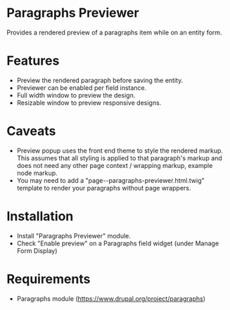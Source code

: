 # Paragraphs Previewer

Provides a rendered preview of a paragraphs item while on an entity form.

# Features

* Preview the rendered paragraph before saving the entity.
* Previewer can be enabled per field instance.
* Full width window to preview the design.
* Resizable window to preview responsive designs.

# Caveats

* Preview popup uses the front end theme to style the rendered markup.  This
  assumes that all styling is applied to that paragraph's markup and does not
  need any other page context / wrapping markup, example node markup.
* You may need to add a "page--paragraphs-previewer.html.twig" template to
  render your paragraphs without page wrappers.

# Installation

* Install "Paragraphs Previewer" module.
* Check "Enable preview" on a Paragraphs field widget (under Manage Form Display)

# Requirements

* Paragraphs module (https://www.drupal.org/project/paragraphs)
